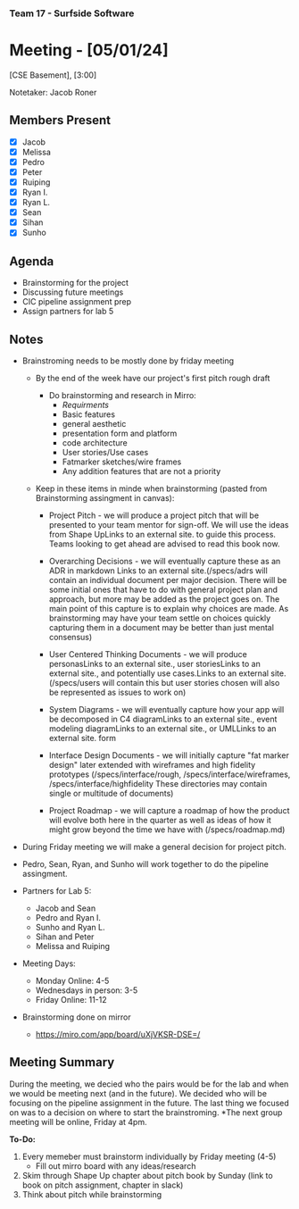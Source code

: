 ### Team 17 - Surfside Software

# Meeting - [05/01/24]

[CSE Basement], [3:00]

Notetaker: Jacob Roner

## Members Present

- [x] Jacob
- [x] Melissa
- [x] Pedro
- [x] Peter
- [x] Ruiping
- [x] Ryan I.
- [x] Ryan L.
- [x] Sean
- [x] Sihan
- [x] Sunho

## Agenda

- Brainstorming for the project
- Discussing future meetings
- CIC pipeline assignment prep
- Assign partners for lab 5

## Notes

- Brainstroming needs to be mostly done by friday meeting

  - By the end of the week have our project's first pitch rough draft
    - Do brainstorming and research in Mirro:
      - _Requirments_
      - Basic features
      - general aesthetic
      - presentation form and platform
      - code architecture
      - User stories/Use cases
      - Fatmarker sketches/wire frames
      - Any addition features that are not a priority
  - Keep in these items in minde when brainstorming (pasted from Brainstorming assingment in canvas):

    - Project Pitch - we will produce a project pitch that will be presented to your team mentor for sign-off. We will use the ideas from Shape UpLinks to an external site. to guide this process. Teams looking to get ahead are advised to read this book now.

    - Overarching Decisions - we will eventually capture these as an ADR in markdown Links to an external site.(/specs/adrs will contain an individual document per major decision. There will be some initial ones that have to do with general project plan and approach, but more may be added as the project goes on. The main point of this capture is to explain why choices are made. As brainstorming may have your team settle on choices quickly capturing them in a document may be better than just mental consensus)

    - User Centered Thinking Documents - we will produce personasLinks to an external site., user storiesLinks to an external site., and potentially use cases.Links to an external site. (/specs/users will contain this but user stories chosen will also be represented as issues to work on)

    - System Diagrams - we will eventually capture how your app will be decomposed in C4 diagramLinks to an external site., event modeling diagramLinks to an external site., or UMLLinks to an external site. form

    - Interface Design Documents - we will initially capture "fat marker design" later extended with wireframes and high fidelity prototypes (/specs/interface/rough, /specs/interface/wireframes, /specs/interface/highfidelity These directories may contain single or multitude of documents)

    - Project Roadmap - we will capture a roadmap of how the product will evolve both here in the quarter as well as ideas of how it might grow beyond the time we have with (/specs/roadmap.md)

- During Friday meeting we will make a general decision for project pitch.

- Pedro, Sean, Ryan, and Sunho will work together to do the pipeline assingment.
- Partners for Lab 5:
  - Jacob and Sean
  - Pedro and Ryan I.
  - Sunho and Ryan L.
  - Sihan and Peter
  - Melissa and Ruiping
- Meeting Days:

  - Monday Online: 4-5
  - Wednesdays in person: 3-5
  - Friday Online: 11-12

- Brainstorming done on mirror
  - https://miro.com/app/board/uXjVKSR-DSE=/

## Meeting Summary

During the meeting, we decied who the pairs would be for the lab and when we would be meeting next (and in the future). We decided who will be focusing on the pipeline assignment in the future. The last thing we focused on was to a decision on where to start the brainstroming. \*The next group meeting will be online, Friday at 4pm.

**To-Do:**

1. Every memeber must brainstorm individually by Friday meeting (4-5)
   - Fill out mirro board with any ideas/research
2. Skim through Shape Up chapter about pitch book by Sunday (link to book on pitch assignment, chapter in slack)
3. Think about pitch while brainstorming
